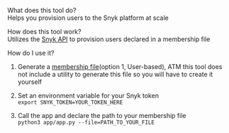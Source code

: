 What does this tool do? <br>
Helps you provision users to the Snyk platform at scale

How does this tool work? <br>
Utilizes the [Snyk API](https://snyk.docs.apiary.io/#reference/organizations/provision-user/provision-a-user-to-the-organization) to provision users declared in a membership file

How do I use it? <br>
1. Generate a [membership file](https://github.com/snyk-labs/snyk-user-sync-tool#membership-file-format)(option 1, User-based), ATM this tool does not include a utility to generate this file so you will have to create it yourself

2. Set an environment variable for your Snyk token <br>
`export SNYK_TOKEN=YOUR_TOKEN_HERE`

3. Call the app and declare the path to your membership file <br>
`python3 app/app.py --file=PATH_TO_YOUR_FILE` 